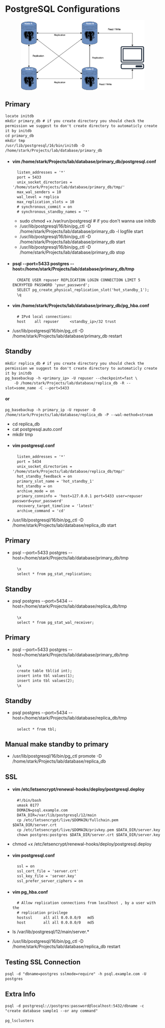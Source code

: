 # PostgreSQL Configurations 

<p align="center" ><img width=400 src="../assets/Multimaster-.png"> </p>

## Primary
 	locate initdb
	mkdir primary_db # if you create directory you should check the permission we suggest to don't create directory to automaticly create it by initdb
	cd primary_db
	mkdir tmp
	/usr/lib/postgresql/16/bin/initdb -D /home/stark/Projects/lab/database/primary_db
- #### vim /home/stark/Projects/lab/database/primary_db/postgresql.conf
		listen_addresses = '*'
		port = 5433
		unix_socket_directories = '/home/stark/Projects/lab/database/primary_db/tmp/'
		max_wal_senders = 10
		wal_level = replica
		max_replication_slots = 10
		# synchronous_commit = on
		# synchronous_standby_names = '*'

	- sudo chmod +x /var/run/postgresql # if you don't wanna use initdb
	- /usr/lib/postgresql/16/bin/pg_ctl -D /home/stark/Projects/lab/database/primary_db -l logfile start
	- /usr/lib/postgresql/16/bin/pg_ctl -D /home/stark/Projects/lab/database/primary_db start
	- /usr/lib/postgresql/16/bin/pg_ctl -D /home/stark/Projects/lab/database/primary_db stop

- #### psql --port=5433 postgres --host=/home/stark/Projects/lab/database/primary_db/tmp
  
		CREATE USER repuser REPLICATION LOGIN CONNECTION LIMIT 5 ENCRYPTED PASSWORD 'your_password';
		SELECT pg_create_physical_replication_slot('hot_standby_1');
		\q

- #### vim /home/stark/Projects/lab/database/primary_db/pg_hba.conf
		# IPv4 local connections:
		host	all	repuser		<standby_ip>/32	trust

- /usr/lib/postgresql/16/bin/pg_ctl -D /home/stark/Projects/lab/database/primary_db restart



## Standby 
	mkdir replica_db # if you create directory you should check the permission we suggest to don't create directory to automaticly create it by initdb
	pg_basebackup -h <primary_ip> -U repuser --checkpoint=fast \
		-D /home/stark/Projects/lab/database/replica_db -R --slot=some_name -C --port=5433
#### or
	pg_basebackup -h primary_ip -U repuser -D /home/stark/Projects/lab/database/replica_db -P --wal-method=stream

- cd replica_db
- cat postgresql.auto.conf
- mkdir tmp
- #### vim postgresql.conf
		listen_addresses = '*'
		port = 5434
		unix_socket_directories = '/home/stark/Projects/lab/database/replica_db/tmp/'
		hot_standby_feedback = on
		primary_slot_name = 'hot_standby_1'
		hot_standby = on
		archive_mode = on
		primary_conninfo = 'host=127.0.0.1 port=5433 user=repuser password=your_password'
		recovery_target_timeline = 'latest'
		archive_command = 'cd'

- /usr/lib/postgresql/16/bin/pg_ctl -D /home/stark/Projects/lab/database/replica_db start

## Primary
- psql --port=5433 postgres --host=/home/stark/Projects/lab/database/primary_db/tmp
  ####
		\x
		select * from pg_stat_replication;

## Standby
- psql postgres --port=5434 --host=/home/stark/Projects/lab/database/replica_db/tmp
  ####
		\x
		select * from pg_stat_wal_receiver;

## Primary
- psql --port=5433 postgres --host=/home/stark/Projects/lab/database/primary_db/tmp
  ####
		\x
		create table tbl(id int);
		insert into tbl values(1);
		insert into tbl values(2);
		\x

## Standby
- psql postgres --port=5434 --host=/home/stark/Projects/lab/database/replica_db/tmp
  ####
		select * from tbl;

## Manual make standby to primary
- /usr/lib/postgresql/16/bin/pg_ctl promote -D /home/stark/Projects/lab/database/replica_db

## SSL
- #### vim /etc/letsencrypt/renewal-hooks/deploy/postgresql.deploy
		#!/bin/bash
		umask 0177
		DOMAIN=psql.example.com
		DATA_DIR=/var/lib/postgresql/12/main
		cp /etc/letsencrypt/live/$DOMAIN/fullchain.pem $DATA_DIR/server.crt
		cp /etc/letsencrypt/live/$DOMAIN/privkey.pem $DATA_DIR/server.key
		chown postgres:postgres $DATA_DIR/server.crt $DATA_DIR/server.key

- chmod +x /etc/letsencrypt/renewal-hooks/deploy/postgresql.deploy

- #### vim postgresql.conf
		ssl = on
		ssl_cert_file = 'server.crt'
		ssl_key_file = 'server.key'
		ssl_prefer_server_ciphers = on

- #### vim pg_hba.conf
		# Allow replication connections from localhost , by a user with the
		# replication privilege
		hostssl		all	all	0.0.0.0/0	md5
		host		all	all	0.0.0.0/0	md5

- ls /var/lib/postgresql/12/main/server.*

- /usr/lib/postgresql/16/bin/pg_ctl -D /home/stark/Projects/lab/database/replica_db restart

## Testing SSL Connection
	psql -d "dbname=postgres sslmode=require" -h psql.example.com -U postgres

## Extra Info
	psql -d postgresql://postgres:password@localhost:5432/dbname -c "create database sample1 --or any command"

	pg_lsclusters







    
